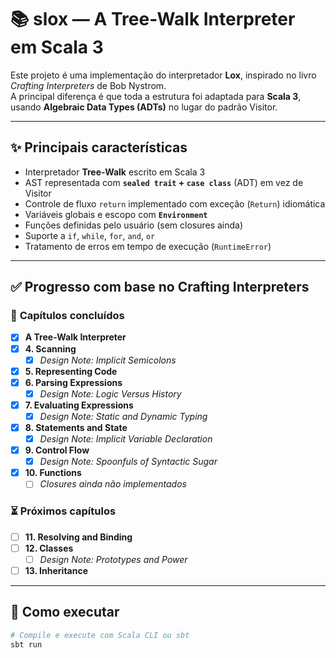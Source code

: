 # 📚 slox — A Tree-Walk Interpreter em Scala 3

Este projeto é uma implementação do interpretador **Lox**, inspirado no livro *Crafting Interpreters* de Bob Nystrom.  
A principal diferença é que toda a estrutura foi adaptada para **Scala 3**, usando **Algebraic Data Types (ADTs)** no lugar do padrão Visitor.

---

## ✨ **Principais características**

- Interpretador **Tree-Walk** escrito em Scala 3
- AST representada com **`sealed trait` + `case class`** (ADT) em vez de Visitor
- Controle de fluxo `return` implementado com exceção (`Return`) idiomática
- Variáveis globais e escopo com **`Environment`**
- Funções definidas pelo usuário (sem closures ainda)
- Suporte a `if`, `while`, `for`, `and`, `or`
- Tratamento de erros em tempo de execução (`RuntimeError`)

---

## ✅ **Progresso com base no Crafting Interpreters**

### 📖 **Capítulos concluídos**

- [x] **A Tree-Walk Interpreter**
- [x] **4. Scanning**
  - [x] *Design Note: Implicit Semicolons*
- [x] **5. Representing Code**
- [x] **6. Parsing Expressions**
  - [x] *Design Note: Logic Versus History*
- [x] **7. Evaluating Expressions**
  - [x] *Design Note: Static and Dynamic Typing*
- [x] **8. Statements and State**
  - [x] *Design Note: Implicit Variable Declaration*
- [x] **9. Control Flow**
  - [x] *Design Note: Spoonfuls of Syntactic Sugar*
- [x] **10. Functions**
  - [ ] *Closures ainda não implementados*

### ⏳ **Próximos capítulos**

- [ ] **11. Resolving and Binding**
- [ ] **12. Classes**
  - [ ] *Design Note: Prototypes and Power*
- [ ] **13. Inheritance**

---

## 🚀 **Como executar**

```bash
# Compile e execute com Scala CLI ou sbt
sbt run
